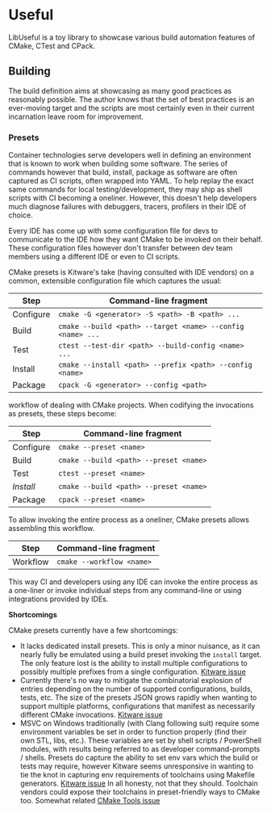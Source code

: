 # Useful

LibUseful is a toy library to showcase various build automation features of CMake, CTest and CPack.

## Building

The build definition aims at showcasing as many good practices as reasonably possible. The author knows that the set of
best practices is an ever-moving target and the scripts are most certainly even in their current incarnation leave room
for improvement.

### Presets

Container technologies serve developers well in defining an environment that is known to work when building some
software. The series of commands however that build, install, package as software are often captured as CI scripts,
often wrapped into YAML. To help replay the exact same commands for local testing/development, they may ship as shell
scripts with CI becoming a oneliner. However, this doesn't help developers much diagnose failures with debuggers,
tracers, profilers in their IDE of choice.

Every IDE has come up with some configuration file for devs to communicate to the IDE how they want CMake to be invoked
on their behalf. These configuration files however don't transfer between dev team members using a different IDE or
even to CI scripts.

CMake presets is Kitware's take (having consulted with IDE vendors) on a common, extensible configuration file which
captures the usual:

| Step         | Command-line fragment                                      |
|--------------|------------------------------------------------------------|
| Configure    | `cmake -G <generator> -S <path> -B <path> ...`             |
| Build        | `cmake --build <path> --target <name> --config <name> ...` |
| Test         | `ctest --test-dir <path> --build-config <name> ...`        |
| Install      | `cmake --install <path> --prefix <path> --config <name>`   |
| Package      | `cpack -G <generator> --config <path>`                     |

workflow of dealing with CMake projects. When codifying the invocations as presets, these steps become:

| Step         | Command-line fragment                  |
|--------------|----------------------------------------|
| Configure    | `cmake --preset <name>`                |
| Build        | `cmake --build <path> --preset <name>` |
| Test         | `ctest --preset <name>`                |
| _Install_    | `cmake --build <path> --preset <name>` |
| Package      | `cpack --preset <name>`                |

To allow invoking the entire process as a oneliner, CMake presets allows assembling this workflow.

| Step         | Command-line fragment     |
|--------------|---------------------------|
| Workflow     | `cmake --workflow <name>` |

This way CI and developers using any IDE can invoke the entire process as a one-liner or invoke individual steps from
any command-line or using integrations provided by IDEs.

**Shortcomings**

CMake presets currently have a few shortcomings:

- It lacks dedicated install presets. This is only a minor nuisance, as it can nearly fully be emulated using a build
  preset invoking the `install` target. The only feature lost is the ability to install multiple configurations to
  possibly multiple prefixes from a single configuration.
  [Kitware issue](https://gitlab.kitware.com/cmake/cmake/-/issues/24875)
- Currently there's no way to mitigate the combinatorial explosion of entries depending on the number of supported
  configurations, builds, tests, etc. The size of the presets JSON grows rapidly when wanting to support multiple
  platforms, configurations that manifest as necessarily different CMake invocations.
  [Kitware issue](https://gitlab.kitware.com/cmake/cmake/-/issues/22538)
- MSVC on Windows traditionally (with Clang following suit) require some environment variables be set in order to
  function properly (find their own STL, libs, etc.). These variables are set by shell scripts / PowerShell modules,
  with results being referred to as developer command-prompts / shells. Presets do capture the ability to set env vars
  which the build or tests may require, however Kitware seems unresponsive in wanting to tie the knot in capturing env
  requirements of toolchains using Makefile generators.
  [Kitware issue](https://gitlab.kitware.com/cmake/cmake/-/issues/21619) In all honesty, not that they should.
  Toolchain vendors could expose their toolchains in preset-friendly ways to CMake too. Somewhat related
  [CMake Tools issue](https://github.com/microsoft/vscode-cmake-tools/issues/2912)

